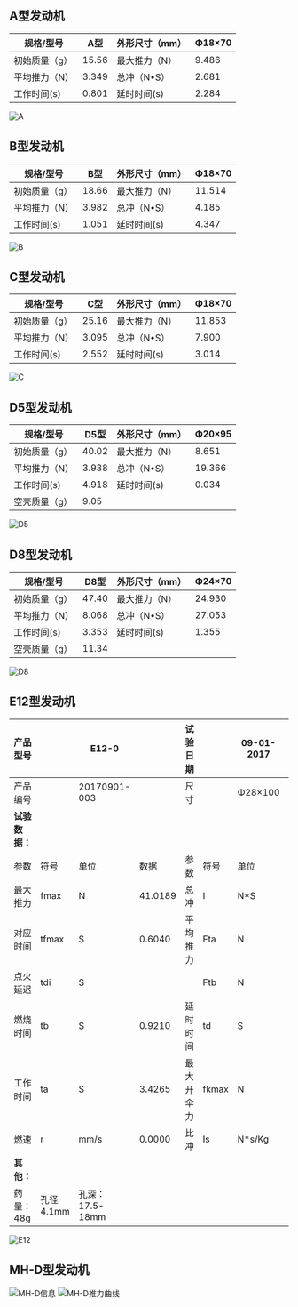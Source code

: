 ## A型发动机

| 规格/型号   | A型    | 外形尺寸（mm） | Φ18×70 |
| ------- | ----- | -------- | ------ |
| 初始质量（g） | 15.56 | 最大推力（N）  | 9.486  |
| 平均推力（N） | 3.349 | 总冲（N•S）  | 2.681  |
| 工作时间(s) | 0.801 | 延时时间(s)  | 2.284  |

![A](../img/发动机基本信息表/A.png) 

## B型发动机

| 规格/型号   | B型    | 外形尺寸（mm） | Φ18×70 |
| ------- | ----- | -------- | ------ |
| 初始质量（g） | 18.66 | 最大推力（N）  | 11.514 |
| 平均推力（N） | 3.982 | 总冲（N•S）  | 4.185  |
| 工作时间(s) | 1.051 | 延时时间(s)  | 4.347  |

![B](../img/发动机基本信息表/B.png)

## C型发动机

| 规格/型号   | C型    | 外形尺寸（mm） | Φ18×70 |
| ------- | ----- | -------- | ------ |
| 初始质量（g） | 25.16 | 最大推力（N）  | 11.853 |
| 平均推力（N） | 3.095 | 总冲（N•S）  | 7.900  |
| 工作时间(s) | 2.552 | 延时时间(s)  | 3.014  |

![C](../img/发动机基本信息表/C.png)

## D5型发动机

| 规格/型号                                                                | D5型   | 外形尺寸（mm） | Φ20×95 |
| -------------------------------------------------------------------- | ----- | -------- | ------ |
| 初始质量（g）                                                              | 40.02 | 最大推力（N）  | 8.651  |
| 平均推力（N）                                                              | 3.938 | 总冲（N•S）  | 19.366 |
| 工作时间(s)                                                              | 4.918 | 延时时间(s)  | 0.034  |
| 空壳质量（g）                                                              | 9.05  |          |        |

![D5](../img/发动机基本信息表/D5.png)

## D8型发动机

| 规格/型号                                                                | D8型   | 外形尺寸（mm） | Φ24×70 |
| -------------------------------------------------------------------- | ----- | -------- | ------ |
| 初始质量（g）                                                              | 47.40 | 最大推力（N）  | 24.930 |
| 平均推力（N）                                                              | 8.068 | 总冲（N•S）  | 27.053 |
| 工作时间(s)                                                              | 3.353 | 延时时间(s)  | 1.355  |
| 空壳质量（g）                                                              | 11.34 |          |        |

![D8](../img/发动机基本信息表/D8.png)

## E12型发动机

| 产品型号      |         | E12-0            |         | 试验日期  |       | 09-01-2017 |         |
| --------- | ------- | ---------------- | ------- | ----- | ----- | ---------- | ------- |
| 产品编号      |         | 20170901-003     |         | 尺寸    |       | Φ28×100    |         |
| **试验数据：** |         |                  |         |       |       |            |         |
| 参数        | 符号      | 单位               | 数据      | 参数    | 符号    | 单位         | 数据      |
| 最大推力      | fmax    | N                | 41.0189 | 总冲    | I     | N*S        | 39.1715 |
| 对应时间      | tfmax   | S                | 0.6040  | 平均推力  | Fta   | N          | 11.4319 |
| 点火延迟      | tdi     | S                |         |       | Ftb   | N          | 17.3258 |
| 燃烧时间      | tb      | S                | 0.9210  | 延时时间  | td    | S          | 0.0050  |
| 工作时间      | ta      | S                | 3.4265  | 最大开伞力 | fkmax | N          |         |
| 燃速        | r       | mm/s             | 0.0000  | 比冲    | Is    | N*s/Kg     | +Inf    |
| **其他：**   |         |                  |         |       |       |            |         |
| 药量：48g    | 孔径4.1mm | 孔深：17.5-18mm<br> |         |       |       |            |         |


![E12](../img/发动机基本信息表/E12.png)
## MH-D型发动机
![MH-D信息](../img/发动机基本信息表/MH-D信息.png)
![MH-D推力曲线](../img/发动机基本信息表/MH-D推力曲线.png)
